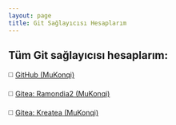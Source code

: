```yaml
---
layout: page
title: Git Sağlayıcısı Hesaplarım
---
```

## Tüm Git sağlayıcısı hesaplarım:
◻️ [GitHub (MuKonqi)](https://github.com/MuKonqi)

◻️ [Gitea: Ramondia2 (MuKonqi)](https://git.ramondia2.space/MuKonqi)

◻️ [Gitea: Kreatea (MuKonqi)](https://git.kreatea.space/MuKonqi)